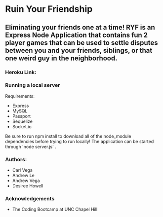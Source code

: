 # Ruin Your Friendship

## Eliminating your friends one at a time! RYF is an Express Node Application that contains fun 2 player games that can be used to settle disputes between you and your friends, siblings, or that one weird guy in the neighborhood.

### Heroku Link:


### Running a local server

Requirements:

* Express
* MySQL
* Passport
* Sequelize
* Socket.io

Be sure to run npm install to download all of the node_module dependencies before trying to run locally! The application can be started through 'node server.js' .



### Authors:

* Carl Vega
* Andrew Le
* Andrew Vega
* Desiree Howell

### Acknowledgements

* The Coding Bootcamp at UNC Chapel Hill




